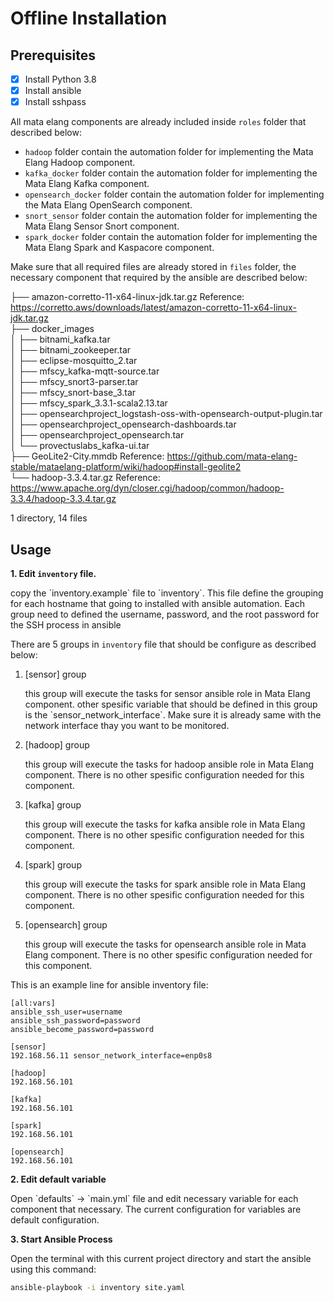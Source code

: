 # Offline Installation

## Prerequisites

- [x] Install Python 3.8
- [x] Install ansible
- [x] Install sshpass

All mata elang components are already included inside `roles` folder that described below:

- `hadoop` folder contain the automation folder for implementing the Mata Elang Hadoop component.
- `kafka_docker` folder contain the automation folder for implementing the Mata Elang Kafka component.
- `opensearch_docker` folder contain the automation folder for implementing the Mata Elang  OpenSearch component.
- `snort_sensor` folder contain the automation folder for implementing the Mata Elang Sensor Snort component.
- `spark_docker` folder contain the automation folder for implementing the Mata Elang Spark and Kaspacore component.

Make sure that all required files are already stored in `files` folder, the necessary component that required by the ansible are described below:


├── amazon-corretto-11-x64-linux-jdk.tar.gz Reference: https://corretto.aws/downloads/latest/amazon-corretto-11-x64-linux-jdk.tar.gz <br />
├── docker_images <br />
│   ├── bitnami_kafka.tar <br />
│   ├── bitnami_zookeeper.tar <br />
│   ├── eclipse-mosquitto_2.tar <br />
│   ├── mfscy_kafka-mqtt-source.tar <br />
│   ├── mfscy_snort3-parser.tar <br />
│   ├── mfscy_snort-base_3.tar <br />
│   ├── mfscy_spark_3.3.1-scala2.13.tar <br />
│   ├── opensearchproject_logstash-oss-with-opensearch-output-plugin.tar <br />
│   ├── opensearchproject_opensearch-dashboards.tar <br />
│   ├── opensearchproject_opensearch.tar <br />
│   └── provectuslabs_kafka-ui.tar <br />
├── GeoLite2-City.mmdb Reference: https://github.com/mata-elang-stable/mataelang-platform/wiki/hadoop#install-geolite2 <br />
└── hadoop-3.3.4.tar.gz Reference: https://www.apache.org/dyn/closer.cgi/hadoop/common/hadoop-3.3.4/hadoop-3.3.4.tar.gz <br />

1 directory, 14 files


## Usage

**1. Edit `inventory` file.**
<p>copy the `inventory.example` file to `inventory`. This file define the grouping for each hostname that going to installed with ansible automation. Each group need to defined the username, password, and the root password for the SSH process in ansible</p>

There are 5 groups in `inventory` file that should be configure as described below:
1. [sensor] group
    <p> this group will execute the tasks for sensor ansible role in Mata Elang component. other spesific variable that should be defined in this group is the `sensor_network_interface`. Make sure it is already same with the network interface thay you want to be monitored.</p>

2. [hadoop] group
    <p> this group will execute the tasks for hadoop ansible role in Mata Elang component. There is no other spesific configuration needed for this component.</p>

3. [kafka] group
    <p> this group will execute the tasks for kafka ansible role in Mata Elang component. There is no other spesific configuration needed for this component.</p>

4. [spark] group
    <p> this group will execute the tasks for spark ansible role in Mata Elang component. There is no other spesific configuration needed for this component.</p>

5. [opensearch] group
    <p> this group will execute the tasks for opensearch ansible role in Mata Elang component. There is no other spesific configuration needed for this component.</p>

This is an example line for ansible inventory file:
```
[all:vars]
ansible_ssh_user=username
ansible_ssh_password=password
ansible_become_password=password

[sensor]
192.168.56.11 sensor_network_interface=enp0s8

[hadoop]
192.168.56.101

[kafka]
192.168.56.101

[spark]
192.168.56.101

[opensearch]
192.168.56.101
```
**2. Edit default variable**
<p>Open `defaults` -> `main.yml` file and edit necessary variable for each component that necessary. The current configuration for variables are default configuration.</p>

**3. Start Ansible Process**
<p>Open the terminal with this current project directory and start the ansible using this command:</p>

```bash
ansible-playbook -i inventory site.yaml
```



